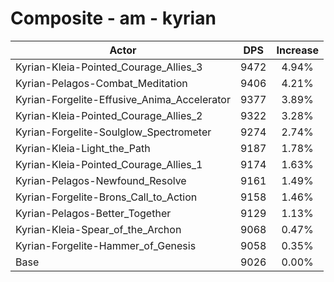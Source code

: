 # Composite - am - kyrian
| Actor | DPS | Increase |
|---|:---:|:---:|
|Kyrian-Kleia-Pointed_Courage_Allies_3|9472|4.94%|
|Kyrian-Pelagos-Combat_Meditation|9406|4.21%|
|Kyrian-Forgelite-Effusive_Anima_Accelerator|9377|3.89%|
|Kyrian-Kleia-Pointed_Courage_Allies_2|9322|3.28%|
|Kyrian-Forgelite-Soulglow_Spectrometer|9274|2.74%|
|Kyrian-Kleia-Light_the_Path|9187|1.78%|
|Kyrian-Kleia-Pointed_Courage_Allies_1|9174|1.63%|
|Kyrian-Pelagos-Newfound_Resolve|9161|1.49%|
|Kyrian-Forgelite-Brons_Call_to_Action|9158|1.46%|
|Kyrian-Pelagos-Better_Together|9129|1.13%|
|Kyrian-Kleia-Spear_of_the_Archon|9068|0.47%|
|Kyrian-Forgelite-Hammer_of_Genesis|9058|0.35%|
|Base|9026|0.00%|
